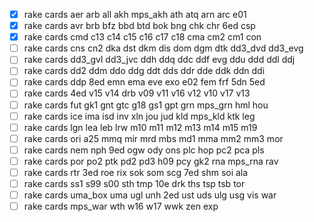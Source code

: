 - [x] rake cards aer arb all akh mps_akh ath atq arn arc e01
- [x] rake cards avr brb bfz bbd btd bok bng chk chr 6ed csp
- [x] rake cards cmd c13 c14 c15 c16 c17 c18 cma cm2 cm1 con
- [ ] rake cards cns cn2 dka dst dkm dis dom dgm dtk dd3_dvd dd3_evg
- [ ] rake cards dd3_gvl dd3_jvc ddh ddq ddc ddf evg ddu ddd ddl ddj
- [ ] rake cards dd2 ddm ddo ddg ddt dds ddr dde ddk ddn ddi
- [ ] rake cards ddp 8ed emn ema eve exo e02 fem frf 5dn 5ed
- [ ] rake cards 4ed v15 v14 drb v09 v11 v16 v12 v10 v17 v13
- [ ] rake cards fut gk1 gnt gtc g18 gs1 gpt grn mps_grn hml hou
- [ ] rake cards ice ima isd inv xln jou jud kld mps_kld ktk leg
- [ ] rake cards lgn lea leb lrw m10 m11 m12 m13 m14 m15 m19
- [ ] rake cards ori a25 mmq mir mrd mbs md1 mma mm2 mm3 mor
- [ ] rake cards nem nph 9ed ogw ody ons plc hop pc2 pca pls
- [ ] rake cards por po2 ptk pd2 pd3 h09 pcy gk2 rna mps_rna rav
- [ ] rake cards rtr 3ed roe rix sok som scg 7ed shm soi ala
- [ ] rake cards ss1 s99 s00 sth tmp 10e drk ths tsp tsb tor
- [ ] rake cards uma_box uma ugl unh 2ed ust uds ulg usg vis war
- [ ] rake cards mps_war wth w16 w17 wwk zen exp

